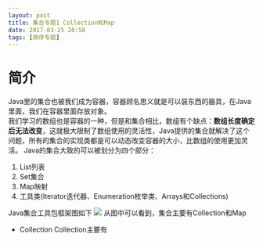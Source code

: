 ```yaml
---
layout: post
title: 集合专题1 Collection和Map
date: 2017-03-25 20:58
tags: [排序专题]
---
```

# 简介
Java里的集合也被我们成为容器，容器顾名思义就是可以装东西的器具，在Java里面，我们在容器里面存放对象。  
我们学习的数组也是容器的一种，但是和集合相比，数组有个缺点：**数组长度确定后无法改变**，这就极大限制了数组使用的灵活性，Java提供的集合就解决了这个问题，所有的集合的实现类都是可以动态改变容器的大小，比数组的使用更加灵活。
Java的集合大致的可以被划分为四个部分：
1. List列表
2. Set集合
3. Map映射
4. 工具类(Iterator迭代器、Enumeration枚举类、Arrays和Collections)

Java集合工具包框架图如下
![](http://olwt21mf4.bkt.clouddn.com/17-3-25/82042258-file_1490420009660_350c.jpg)
从图中可以看到，集合主要有Collection和Map
- Collection
Collection主要有
